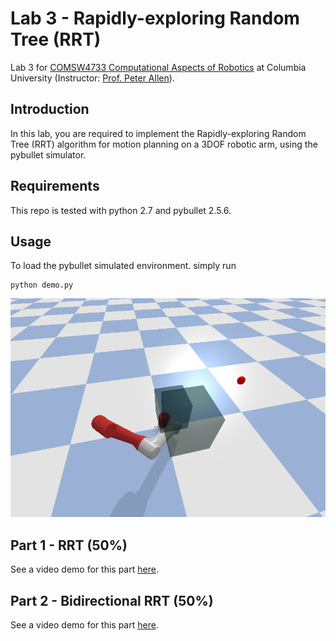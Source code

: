 # Lab 3 - Rapidly-exploring Random Tree (RRT)
Lab 3 for [COMSW4733 Computational Aspects of Robotics](https://www.cs.columbia.edu/~allen/F19/) at Columbia University (Instructor: [Prof. Peter Allen](http://www.cs.columbia.edu/~allen/)).

## Introduction
In this lab, you are required to implement the Rapidly-exploring Random Tree (RRT) algorithm for motion planning on a 3DOF robotic arm, using the pybullet simulator.

## Requirements
This repo is tested with python 2.7 and pybullet 2.5.6.

## Usage
To load the pybullet simulated environment. simply run

```
python demo.py
```

<p align="center">
  <img src="environment.png", height="350">
</p>

## Part 1 - RRT (50%)
See a video demo for this part [here](https://youtu.be/o-RCIhsLmqw).

## Part 2 - Bidirectional RRT (50%)
See a video demo for this part [here](https://youtu.be/4nFmFcLg5RQ).